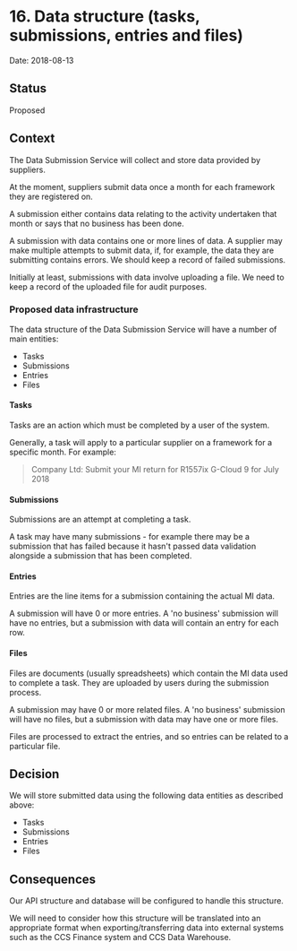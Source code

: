 # 16. Data structure (tasks, submissions, entries and files)

Date: 2018-08-13

## Status

Proposed

## Context

The Data Submission Service will collect and store data provided by suppliers.

At the moment, suppliers submit data once a month for each framework they are
registered on.

A submission either contains data relating to the activity undertaken that month
or says that no business has been done.

A submission with data contains one or more lines of data. A supplier may make
multiple attempts to submit data, if, for example, the data they are submitting
contains errors. We should keep a record of failed submissions.

Initially at least, submissions with data involve uploading a file. We need
to keep a record of the uploaded file for audit purposes.

### Proposed data infrastructure

The data structure of the Data Submission Service will have a number of main
entities:

* Tasks
* Submissions
* Entries
* Files

#### Tasks

Tasks are an action which must be completed by a user of the system.

Generally, a task will apply to a particular supplier on a framework for a
specific month. For example:

> Company Ltd: Submit your MI return for R1557ix G-Cloud 9 for July 2018

#### Submissions

Submissions are an attempt at completing a task.

A task may have many submissions - for example there may be a submission that
has failed because it hasn't passed data validation alongside a submission that
has been completed.

#### Entries

Entries are the line items for a submission containing the actual MI data.

A submission will have 0 or more entries. A 'no business' submission will have
no entries, but a submission with data will contain an entry for each row.

#### Files

Files are documents (usually spreadsheets) which contain the MI data used to
complete a task. They are uploaded by users during the submission process.

A submission may have 0 or more related files. A 'no business' submission will
have no files, but a submission with data may have one or more files.

Files are processed to extract the entries, and so entries can be related to a
particular file.

## Decision

We will store submitted data using the following data entities as described
above:

* Tasks
* Submissions
* Entries
* Files

## Consequences

Our API structure and database will be configured to handle this structure.

We will need to consider how this structure will be translated into an
appropriate format when exporting/transferring data into external systems such
as the CCS Finance system and CCS Data Warehouse.
